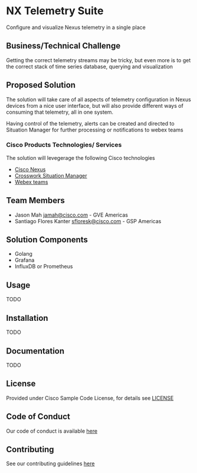 # NX Telemetry Suite

Configure and visualize Nexus telemetry in a single place


## Business/Technical Challenge

Getting the correct telemetry streams may be tricky, but even more is to get the correct stack of time series database, querying and visualization

## Proposed Solution

The solution will take care of all aspects of telemetry configuration in Nexus devices from a nice user interface,
but will also provide different ways of consuming that telemetry, all in one system. 

Having control of the telemetry, alerts can be created and directed to Situation Manager for further processing or 
notifications to webex teams

### Cisco Products Technologies/ Services

The solution will levegerage the following Cisco technologies

* [Cisco Nexus](https://www.cisco.com/c/en/us/products/switches/data-center-switches/index.html)
* [Crosswork Situation Manager](https://www.cisco.com/c/en/us/support/cloud-systems-management/crosswork-situation-manager/model.html)
* [Webex teams](https://www.webex.com/team-collaboration.html)

## Team Members

* Jason Mah <jamah@cisco.com> - GVE Americas
* Santiago Flores Kanter <sfloresk@cisco.com> - GSP Americas

## Solution Components

* Golang
* Grafana
* InfluxDB or Prometheus

## Usage

TODO

## Installation

TODO

## Documentation

TODO

## License

Provided under Cisco Sample Code License, for details see [LICENSE](./LICENSE.md)

## Code of Conduct

Our code of conduct is available [here](./CODE_OF_CONDUCT.md)

## Contributing

See our contributing guidelines [here](./CONTRIBUTING.md)

